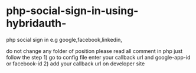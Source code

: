 # php-social-sign-in-using-hybridauth-
php  social sign in e.g google,facebook,linkedin, 

do not change any folder of position
please read all comment in php
just follow the step
1)
go to config file 
enter your callback url and google-app-id or facebook-id
2)
add your callback url on developer site
